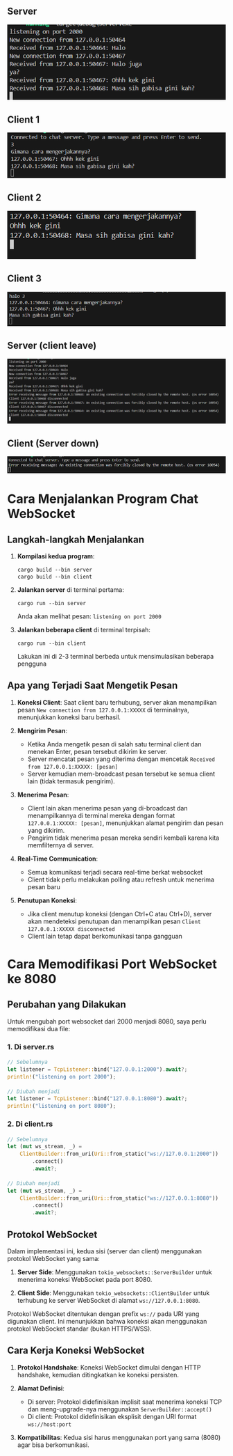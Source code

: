 ## Server
![Server](<Gambar/Screenshot 2025-05-19 172620.png>)

## Client 1
![Client1](<Gambar/Screenshot 2025-05-19 172716.png>)

## Client 2
![Client2](<Gambar/Screenshot 2025-05-19 172825.png>)

## Client 3
![Client3](Gambar/image.png)

## Server (client leave)
![Server-leave](<Gambar/Screenshot 2025-05-19 172943.png>)

## Client (Server down)
![Client-down](<Gambar/Screenshot 2025-05-19 173130.png>)

# Cara Menjalankan Program Chat WebSocket

## Langkah-langkah Menjalankan

1. **Kompilasi kedua program**:
   ```
   cargo build --bin server
   cargo build --bin client
   ```

2. **Jalankan server** di terminal pertama:
   ```
   cargo run --bin server
   ```
   Anda akan melihat pesan: `listening on port 2000`

3. **Jalankan beberapa client** di terminal terpisah:
   ```
   cargo run --bin client
   ```
   Lakukan ini di 2-3 terminal berbeda untuk mensimulasikan beberapa pengguna

## Apa yang Terjadi Saat Mengetik Pesan

1. **Koneksi Client**: Saat client baru terhubung, server akan menampilkan pesan `New connection from 127.0.0.1:XXXXX` di terminalnya, menunjukkan koneksi baru berhasil.

2. **Mengirim Pesan**: 
   - Ketika Anda mengetik pesan di salah satu terminal client dan menekan Enter, pesan tersebut dikirim ke server.
   - Server mencatat pesan yang diterima dengan mencetak `Received from 127.0.0.1:XXXXX: [pesan]`
   - Server kemudian mem-broadcast pesan tersebut ke semua client lain (tidak termasuk pengirim).

3. **Menerima Pesan**:
   - Client lain akan menerima pesan yang di-broadcast dan menampilkannya di terminal mereka dengan format `127.0.0.1:XXXXX: [pesan]`, menunjukkan alamat pengirim dan pesan yang dikirim.
   - Pengirim tidak menerima pesan mereka sendiri kembali karena kita memfilternya di server.

4. **Real-Time Communication**: 
   - Semua komunikasi terjadi secara real-time berkat websocket
   - Client tidak perlu melakukan polling atau refresh untuk menerima pesan baru

5. **Penutupan Koneksi**:
   - Jika client menutup koneksi (dengan Ctrl+C atau Ctrl+D), server akan mendeteksi penutupan dan menampilkan pesan `Client 127.0.0.1:XXXXX disconnected`
   - Client lain tetap dapat berkomunikasi tanpa gangguan

# Cara Memodifikasi Port WebSocket ke 8080

## Perubahan yang Dilakukan

Untuk mengubah port websocket dari 2000 menjadi 8080, saya perlu memodifikasi dua file:

### 1. Di server.rs

```rust
// Sebelumnya
let listener = TcpListener::bind("127.0.0.1:2000").await?;
println!("listening on port 2000");

// Diubah menjadi
let listener = TcpListener::bind("127.0.0.1:8080").await?;
println!("listening on port 8080");
```

### 2. Di client.rs

```rust
// Sebelumnya
let (mut ws_stream, _) =
    ClientBuilder::from_uri(Uri::from_static("ws://127.0.0.1:2000"))
        .connect()
        .await?;

// Diubah menjadi
let (mut ws_stream, _) =
    ClientBuilder::from_uri(Uri::from_static("ws://127.0.0.1:8080"))
        .connect()
        .await?;
```

## Protokol WebSocket

Dalam implementasi ini, kedua sisi (server dan client) menggunakan protokol WebSocket yang sama:

1. **Server Side**: Menggunakan `tokio_websockets::ServerBuilder` untuk menerima koneksi WebSocket pada port 8080.

2. **Client Side**: Menggunakan `tokio_websockets::ClientBuilder` untuk terhubung ke server WebSocket di alamat `ws://127.0.0.1:8080`.

Protokol WebSocket ditentukan dengan prefix `ws://` pada URI yang digunakan client. Ini menunjukkan bahwa koneksi akan menggunakan protokol WebSocket standar (bukan HTTPS/WSS).

## Cara Kerja Koneksi WebSocket

1. **Protokol Handshake**: Koneksi WebSocket dimulai dengan HTTP handshake, kemudian ditingkatkan ke koneksi persisten.

2. **Alamat Definisi**: 
   - Di server: Protokol didefinisikan implisit saat menerima koneksi TCP dan meng-upgrade-nya menggunakan `ServerBuilder::accept()`
   - Di client: Protokol didefinisikan eksplisit dengan URI format `ws://host:port`

3. **Kompatibilitas**: Kedua sisi harus menggunakan port yang sama (8080) agar bisa berkomunikasi.
